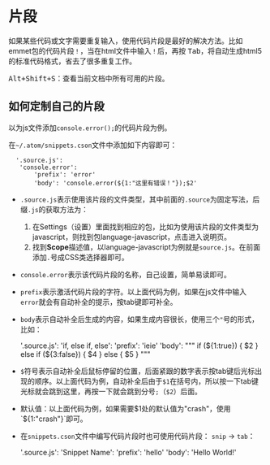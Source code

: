 # 片段

如果某些代码或文字需要重复输入，使用代码片段是最好的解决方法。比如emmet包的代码片段`！`，当在html文件中输入`！`后，再按 <kbd>Tab</kbd>，将自动生成html5的标准代码格式，省去了很多重复工作。

<kbd>Alt+Shift+S</kbd>：查看当前文档中所有可用的片段。

## 如何定制自己的片段

以为js文件添加`console.error();`的代码片段为例。

在`~/.atom/snippets.cson`文件中添加如下内容即可：

      '.source.js':
       'console.error':
           'prefix': 'error'
           'body': 'console.error(${1:"这里有错误！"});$2'

-   `.source.js`表示使用该片段的文件类型，其中前面的`.source`为固定写法，后缀`.js`的获取方法为：

    1.  在Settings（设置）里面找到相应的包，比如为使用该片段的文件类型为javascript，则找到包language-javascript，点击进入说明页。
    2.  找到**Scope**描述值，以language-javascript为例就是`source.js`。在前面添加`.`号成CSS类选择器即可。

-   `console.error`表示该代码片段的名称，自己设置，简单易读即可。

-   `prefix`表示激活代码片段的字符。以上面代码为例，如果在js文件中输入`error`就会有自动补全的提示，按tab键即可补全。

-   `body`表示自动补全后生成的内容，如果生成内容很长，使用三个`"`号的形式，比如：


      '.source.js':
        'if, else if, else':
          'prefix': 'ieie'
          'body': """
            if (${1:true}) {
              $2
            } else if (${3:false}) {
              $4
            } else {
              $5
            }
          """

-   `$`符号表示自动补全后鼠标停留的位置，后面紧跟的数字表示按tab键后光标出现的顺序。以上面代码为例，自动补全后由于`$1`在括号内，所以按一下tab键光标就会跳到这里，再按一下就会跳到分号`;`（`$2`）后面。
-   默认值：以上面代码为例，如果需要$1处的默认值为"crash"，使用`${1:"crash"}`即可。

-   在`snippets.cson`文件中编写代码片段时也可使用代码片段： `snip` -> `tab`：


    '.source.js':
      'Snippet Name':
        'prefix': 'hello'
        'body': 'Hello World!'
